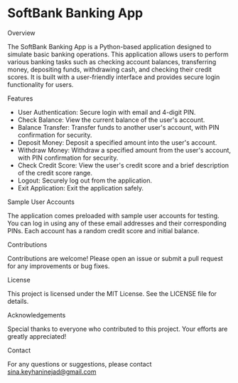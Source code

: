 # SoftBank Banking App

Overview

The SoftBank Banking App is a Python-based application designed to simulate basic banking operations. This application allows users to perform various banking tasks such as checking account balances, transferring money, depositing funds, withdrawing cash, and checking their credit scores. It is built with a user-friendly interface and provides secure login functionality for users.

Features
* User Authentication: Secure login with email and 4-digit PIN.
* Check Balance: View the current balance of the user's account.
* Balance Transfer: Transfer funds to another user's account, with PIN confirmation for security.
* Deposit Money: Deposit a specified amount into the user's account.
* Withdraw Money: Withdraw a specified amount from the user's account, with PIN confirmation for security.
* Check Credit Score: View the user's credit score and a brief description of the credit score range.
* Logout: Securely log out from the application.
* Exit Application: Exit the application safely.

Sample User Accounts

The application comes preloaded with sample user accounts for testing. You can log in using any of these email addresses and their corresponding PINs. Each account has a random credit score and initial balance.

Contributions

Contributions are welcome! Please open an issue or submit a pull request for any improvements or bug fixes.

License

This project is licensed under the MIT License. See the LICENSE file for details.

Acknowledgements

Special thanks to everyone who contributed to this project. Your efforts are greatly appreciated!

Contact

For any questions or suggestions, please contact sina.keyhaninejad@gmail.com 




